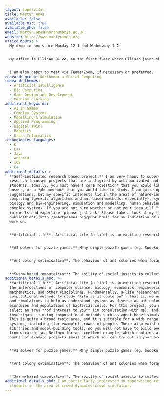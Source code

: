 ```yaml
---
layout: supervisor
title: Martyn Amos
available: false
available_msc: true
available_phd: false
email: martyn.amos@northumbria.ac.uk
website: http://www.martynamos.org
office_hours: >
  My drop-in hours are Monday 12-1 and Wednesday 1-2.


  My office is Ellison B1.22, on the first floor where Ellison joins the new CIS building (overlooking the atrium lab area). You can also access it via the CIS building by taking the stairs/lift to the first floor, and then walking left out of CIS into Ellison.


  I am also happy to meet via Teams/Zoom, if necessary or preferred.
research_group: Northumbria Social Computing
research_themes:
  - Artificial Intelligence
  - Bio Computing
  - Game Design and Development
  - Machine Learning
additional_keywords:
  - AI in Games
  - Complex Systems
  - Modelling & Simulation
  - Applied Programming
  - Digital Twins
  - Robotics
  - Urban Informatics
technologies_languages:
  - C
  - C++
  - Java
  - Android
  - iOS
  - C#
additional_details: >-
  **Self-instigated research based project:** I am very happy to supervise
  research-focussed projects that are instigated by well-motivated and capable
  students. Ideally, you must have a core *question* that you would like to
  answer, or a *phenomenon* that you would like to study. I am quite open to
  suggestions, but my specific interests lie in the areas of nature-inspired
  computing (genetic algorithms and ant-based methods, especially), synthetic
  biology and bio-engineering, simulation and modelling, human behaviour, and
  complex systems. If you are not sure whether or not your idea will "fit" my
  interests and expertise, please just ask! Please take a look at my [list of
  publications](http://martynamos.org/pubs.html) for an indication of what I
  work on.


  **Artificial life**: Artificial Life (a-life) is an exciting research area at the intersections of computer science, biology, economics, engineering, mathematics, and other disciplines. Fundamentally, a-life researchers use computational methods to study "life as it could be" - that is, we use models and simulations to help us understand systems as diverse as ant colonies, economies and populations of bacterial cells. For this project, you will select an area **of interest to you** (in consultation with me), and then investigate it using computational methods such as agent-based simulation. This is quite a broad topic area, and it's suitable for a wide range of systems, including (for example) crowds of people. There also exist excellent libraries and model-building tools, so you will not have to build everything from scratch; see [Netlogo](https://ccl.northwestern.edu/netlogo/) for an excellent example, which contains a huge number of [example projects](https://ccl.northwestern.edu/netlogo/models/index.cgi) (most of which you can try out in your browser).


  **AI solver for puzzle games:** Many simple puzzle games (eg. Sudoku, Minesweeper) are easy to describe but very difficult to solve. This project will involve the investigation of various algorithmic techniques for the automatic solution of such problems, and the development of a program to solve examples of a problem of the student's choosing (subject to approval). Please note that this project is *not* concerned with developing AI for NPCs; rather, it is the creation of AI-based *automatic solvers for puzzle games*. This project may be based on our J-POP platform (<https://github.com/huwlloyd-mmu/jpop>), which provides a number of solvers and puzzle simulators (you can read our overview paper [here](https://e-space.mmu.ac.uk/628167/)). Your task will be to choose a new puzzle from the hundreds out there, develop a simulator for it, plug it into J-POP, and then run experiments to test the various solvers. Note that this is all written in C++, so you will need to be a competent/confident programmer in this language.


  **Ant colony optimisation**: The behaviour of ant colonies when foraging for food, tending their brood, and dividing up tasks amongst colony members has recently been abstracted in computational terms and successfully applied to a whole range of important problems (such as routing data packets through a mobile telephone network that is sensitive to equipment failure). These “ant algorithms” form a new class of nature-inspired solutions that are becoming increasingly popular in science and industry. This project would involve choosing a problem (either from the literature or after discussion with myself and/or external partners), generating an ant-based solution, and then comparing its performance against existing alternative algorithms. 


  **Swarm-based computation**: The ability of social insects to collectively solve problems has been well-studied and documented. The behaviour of foraging ants, for example, has been abstracted to provide algorithmic solutions that are robust, distributed, and flexible. The particular behaviour that we will focus on is the *clustering* or *sorting* of ant corpses or larvae. Abstract models of these behaviours have been successfully applied to, amongst other problems, numerical data analysis, data mining, and graph partitioning. In this project, we focus on the task of *brood sorting*, which is essentially a problem of distributed computation; how can can a number of simple agents, with minimal communication, take a collection of objects and arrange them into a spatially coherent desired structure? This problem will find important applications in (for example) swarm robotics. For background, [please refer to the original paper we wrote on this subject](http://www.martynamos.org/Docs/1245.pdf); this project will first involve re-implementing the basic algorithm in a language of choice, and then investigating new aspects of its behaviour.
additional_details_msc: >-
  **Artificial life**: Artificial Life (a-life) is an exciting research area at
  the intersections of computer science, biology, economics, engineering,
  mathematics, and other disciplines. Fundamentally, a-life researchers use
  computational methods to study "life as it could be" - that is, we use models
  and simulations to help us understand systems as diverse as ant colonies,
  economies and populations of bacterial cells. For this project, you will
  select an area **of interest to you** (in consultation with me), and then
  investigate it using computational methods such as agent-based simulation.
  This is quite a broad topic area, and it's suitable for a wide range of
  systems, including (for example) crowds of people. There also exist excellent
  libraries and model-building tools, so you will not have to build everything
  from scratch; see Netlogo for an excellent example, which contains a huge
  number of example projects (most of which you can try out in your browser).


  **AI solver for puzzle games:** Many simple puzzle games (eg. Sudoku, Minesweeper) are easy to describe but very difficult to solve. This project will involve the investigation of various algorithmic techniques for the automatic solution of such problems, and the development of a program to solve examples of a problem of the student's choosing (subject to approval). Please note that this project is *not* concerned with developing AI for NPCs; rather, it is the creation of AI-based *automatic solvers for puzzle games*. This project will be based on our J-POP platform (<https://github.com/huwlloyd-mmu/jpop>), which provides a number of solvers and puzzle simulators (you can read our overview paper [here](https://e-space.mmu.ac.uk/628167/)). Your task will be to choose a new puzzle from the hundreds out there, develop a simulator for it, plug it into J-POP, and then run experiments to test the various solvers. Note that this is all written in C++, so you will need to be a competent/confident programmer in this language.


  **Ant colony optimisation**: The behaviour of ant colonies when foraging for food, tending their brood, and dividing up tasks amongst colony members has recently been abstracted in computational terms and successfully applied to a whole range of important problems (such as routing data packets through a mobile telephone network that is sensitive to equipment failure). These “ant algorithms” form a new class of nature-inspired solutions that are becoming increasingly popular in science and industry. This project would involve choosing a problem (either from the literature or after discussion with myself and/or external partners), generating an ant-based solution, and then comparing its performance against existing alternative algorithms. 


  **Swarm-based computation**: The ability of social insects to collectively solve problems has been well-studied and documented. The behaviour of foraging ants, for example, has been abstracted to provide algorithmic solutions that are robust, distributed, and flexible. The particular behaviour that we will focus on is the *clustering* or *sorting* of ant corpses or larvae. Abstract models of these behaviours have been successfully applied to, amongst other problems, numerical data analysis, data mining, and graph partitioning. In this project, we focus on the task of *brood sorting*, which is essentially a problem of distributed computation; how can can a number of simple agents, with minimal communication, take a collection of objects and arrange them into a spatially coherent desired structure? This problem will find important applications in (for example) swarm robotics. For background, [please refer to the original paper we wrote on this subject](http://www.martynamos.org/Docs/1245.pdf); this project will first involve re-implementing the basic algorithm in a language of choice, and then investigating new aspects of its behaviour.
additional_details_phd: I am particularly interested in supervising research
  students in the area of crowd dynamics/crowd simulation.
---
```


